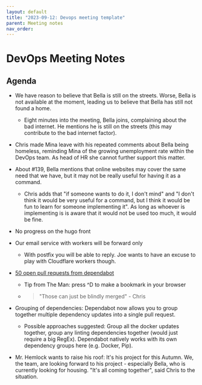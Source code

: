 ```yaml
---
layout: default
title: "2023-09-12: Devops meeting template"
parent: Meeting notes
nav_order:
---
```


# DevOps Meeting Notes


<!--

Useful links

- Infra open issues: https://github.com/python-discord/infra/issues

- infra open pull requests: https://github.com/python-discord/infra/pulls

- *If* any open issue or pull request needs discussion, why was the existing
  asynchronous logged communication over GitHub insufficient?

-->


## Agenda

- We have reason to believe that Bella is still on the streets. Worse, Bella is
  not available at the moment, leading us to believe that Bella has still not
  found a home.

  - Eight minutes into the meeting, Bella joins, complaining about the bad
    internet. He mentions he is still on the streets (this may contribute to the
    bad internet factor).

- Chris made Mina leave with his repeated comments about Bella being homeless,
  reminding Mina of the growing unemployment rate within the DevOps team. As
  head of HR she cannot further support this matter.

- About #139, Bella mentions that online websites may cover the same need that
  we have, but it may not be really useful for having it as a command.

  - Chris adds that "if someone wants to do it, I don't mind" and "I don't think
    it would be very useful for a command, but I think it would be fun to learn
    for someone implementing it". As long as whoever is implementing is is aware
    that it would not be used too much, it would be fine.

- No progress on the hugo front

- Our email service with workers will be forward only

  - With postfix you will be able to reply. Joe wants to have an excuse to play
    with Cloudflare workers though.

- [50 open pull requests from
  dependabot](https://github.com/search?q=org%3Apython-discord++is%3Apr+is%3Aopen+author%3Aapp%2Fdependabot&type=pullrequests&ref=advsearch)

  - Tip from The Man: press ^D to make a bookmark in your browser

  - > "Those can just be blindly merged" - Chris

- Grouping of dependencies: Dependabot now allows you to group together multiple
  dependency updates into a single pull request.

  - Possible approaches suggested: Group all the docker updates together, group
    any linting dependencies together (would just require a big RegEx).
    Dependabot natively works with its own dependency groups here (e.g. Docker,
    Pip).

- Mr. Hemlock wants to raise his roof: It's his project for this Autumn. We, the
  team, are looking forward to his project - especially Bella, who is currently
  looking for housing. "It's all coming together", said Chris to the situation.


<!-- vim: set textwidth=80 sw=2 ts=2: -->
